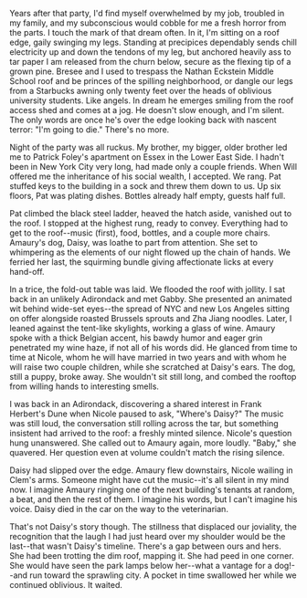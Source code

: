 Years after that party, I'd find myself overwhelmed by my job, troubled in my family, and my subconscious would cobble for me a fresh horror from the parts. I touch the mark of that dream often. In it, I'm sitting on a roof edge, gaily swinging my legs. Standing at precipices dependably sends chill electricity up and down the tendons of my leg, but anchored heavily ass to tar paper I am released from the churn below, secure as the flexing tip of a grown pine. Bresee and I used to trespass the Nathan Eckstein Middle School roof and be princes of the spilling neighborhood, or dangle our legs from a Starbucks awning only twenty feet over the heads of oblivious university students. Like angels. In dream he emerges smiling from the roof access shed and comes at a jog. He doesn't slow enough, and I'm silent. The only words are once he's over the edge looking back with nascent terror: "I'm going to die." There's no more.

Night of the party was all ruckus. My brother, my bigger, older brother led me to Patrick Foley's apartment on Essex in the Lower East Side. I hadn't been in New York City very long, had made only a couple friends. When Will offered me the inheritance of his social wealth, I accepted. We rang. Pat stuffed keys to the building in a sock and threw them down to us. Up six floors, Pat was plating dishes. Bottles already half empty, guests half full.

Pat climbed the black steel ladder, heaved the hatch aside, vanished out to the roof. I stopped at the highest rung, ready to convey. Everything had to get to the roof--music (first), food, bottles, and a couple more chairs. Amaury's dog, Daisy, was loathe to part from attention. She set to whimpering as the elements of our night flowed up the chain of hands. We ferried her last, the squirming bundle giving affectionate licks at every hand-off.

In a trice, the fold-out table was laid. We flooded the roof with jollity. I sat back in an unlikely Adirondack and met Gabby. She presented an animated wit behind wide-set eyes--the spread of NYC and new Los Angeles sitting on offer alongside roasted Brussels sprouts and Zha Jiang noodles. Later, I leaned against the tent-like skylights, working a glass of wine. Amaury spoke with a thick Belgian accent, his bawdy humor and eager grin penetrated my wine haze, if not all of his words did. He glanced from time to time at Nicole, whom he will have married in two years and with whom he will raise two couple children, while she scratched at Daisy's ears. The dog, still a puppy, broke away. She wouldn't sit still long, and combed the rooftop from willing hands to interesting smells.

I was back in an Adirondack, discovering a shared interest in Frank Herbert's Dune when Nicole paused to ask, "Where's Daisy?"
The music was still loud, the conversation still rolling across the tar, but something insistent had arrived to the roof: a freshly minted silence. Nicole's question hung unanswered. She called out to Amaury again, more loudly. "Baby," she quavered. Her question even at volume couldn't match the rising silence.

Daisy had slipped over the edge. Amaury flew downstairs, Nicole wailing in Clem's arms. Someone might have cut the music--it's all silent in my mind now. I imagine Amaury ringing one of the next building's tenants at random, a beat, and then the rest of them. I imagine his words, but I can't imagine his voice. Daisy died in the car on the way to the veterinarian. 

That's not Daisy's story though. The stillness that displaced our joviality, the recognition that the laugh I had just heard over my shoulder would be the last--that wasn't Daisy's timeline. There's a gap between ours and hers. She had been trotting the dim roof, mapping it. She had peed in one corner. She would have seen the park lamps below her--what a vantage for a dog!--and run toward the sprawling city. A pocket in time swallowed her while we continued oblivious. It waited.
